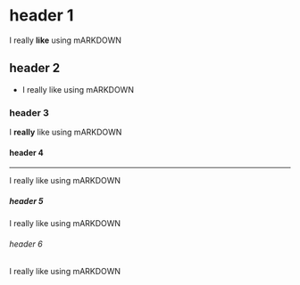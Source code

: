 # header 1

I really **like** using mARKDOWN

## header 2

* I really like using mARKDOWN

### header 3

I __really__ like using mARKDOWN

#### header 4
______________________________________
I really like using mARKDOWN

##### header 5
I really like using mARKDOWN

###### header 6
I really like using mARKDOWN
